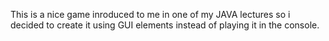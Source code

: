 This is a nice game inroduced to me in one of my JAVA lectures so i decided to create it using GUI elements instead of playing it in the console.
